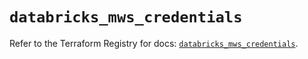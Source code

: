 # `databricks_mws_credentials`

Refer to the Terraform Registry for docs: [`databricks_mws_credentials`](https://registry.terraform.io/providers/databricks/databricks/1.39.0/docs/resources/mws_credentials).
